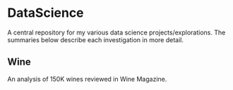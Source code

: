 # DataScience

A central repository for my various data science projects/explorations. The summaries below describe each investigation in more detail.

## Wine

An analysis of 150K wines reviewed in Wine Magazine. 
